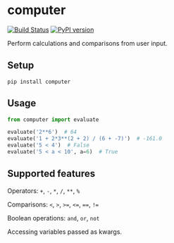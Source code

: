 computer
========

[![Build Status](https://travis-ci.org/despawnerer/computer.svg?branch=master)](https://travis-ci.org/despawnerer/computer)
[![PyPI version](https://badge.fury.io/py/computer.svg)](https://badge.fury.io/py/computer)

Perform calculations and comparisons from user input.


Setup
-----

	pip install computer


Usage
-----

```python
from computer import evaluate

evaluate('2**6')  # 64
evaluate('1 + 2*3**(2 + 2) / (6 + -7)')  # -161.0
evaluate('5 < 4')  # False
evaluate('5 < a < 10', a=6)  # True
```


Supported features
------------------

Operators: `+`, `-`, `*`, `/`, `**`, `%`

Comparisons: `<`, `>`, `>=`, `<=`, `==`, `!=`

Boolean operations: `and`, `or`, `not`

Accessing variables passed as kwargs.
